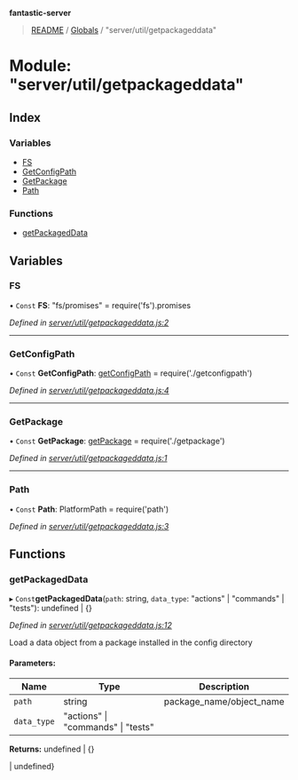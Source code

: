 **fantastic-server**

> [README](../README.md) / [Globals](../globals.md) / "server/util/getpackageddata"

# Module: "server/util/getpackageddata"

## Index

### Variables

* [FS](_server_util_getpackageddata_.md#fs)
* [GetConfigPath](_server_util_getpackageddata_.md#getconfigpath)
* [GetPackage](_server_util_getpackageddata_.md#getpackage)
* [Path](_server_util_getpackageddata_.md#path)

### Functions

* [getPackagedData](_server_util_getpackageddata_.md#getpackageddata)

## Variables

### FS

• `Const` **FS**: "fs/promises" = require('fs').promises

*Defined in [server/util/getpackageddata.js:2](https://github.com/besimorhino/project-fantastic/blob/a9b4b41/server/util/getpackageddata.js#L2)*

___

### GetConfigPath

• `Const` **GetConfigPath**: [getConfigPath](_server_util_getconfigpath_.md#getconfigpath) = require('./getconfigpath')

*Defined in [server/util/getpackageddata.js:4](https://github.com/besimorhino/project-fantastic/blob/a9b4b41/server/util/getpackageddata.js#L4)*

___

### GetPackage

• `Const` **GetPackage**: [getPackage](_server_util_getpackage_.md#getpackage) = require('./getpackage')

*Defined in [server/util/getpackageddata.js:1](https://github.com/besimorhino/project-fantastic/blob/a9b4b41/server/util/getpackageddata.js#L1)*

___

### Path

• `Const` **Path**: PlatformPath = require('path')

*Defined in [server/util/getpackageddata.js:3](https://github.com/besimorhino/project-fantastic/blob/a9b4b41/server/util/getpackageddata.js#L3)*

## Functions

### getPackagedData

▸ `Const`**getPackagedData**(`path`: string, `data_type`: \"actions\" \| \"commands\" \| \"tests\"): undefined \| {}

*Defined in [server/util/getpackageddata.js:12](https://github.com/besimorhino/project-fantastic/blob/a9b4b41/server/util/getpackageddata.js#L12)*

Load a data object from a package installed in the config directory

#### Parameters:

Name | Type | Description |
------ | ------ | ------ |
`path` | string | package_name/object_name |
`data_type` | \"actions\" \| \"commands\" \| \"tests\" |  |

**Returns:** undefined \| {}

| undefined}
